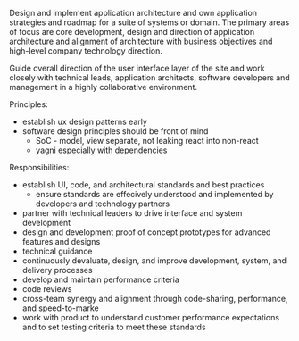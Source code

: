 Design and implement application architecture and own application strategies and roadmap for a suite of systems or domain. The primary areas of focus are core development, design and direction of application architecture and alignment of architecture with business objectives and high-level company technology direction.

Guide overall direction of the user interface layer of the site and work closely with technical leads, application architects, software developers and management in a highly collaborative environment.

Principles:
- establish ux design patterns early
- software design principles should be front of mind
  - SoC - model, view separate, not leaking react into non-react
  - yagni especially with dependencies

Responsibilities:
- establish UI, code, and architectural standards and best practices
  - ensure standards are effecively understood and implemented by developers and technology partners
- partner with technical leaders to drive interface and system development
- design and development proof of concept prototypes for advanced features and designs
- technical guidance
- continuously devaluate, design, and improve development, system, and delivery processes
- develop and maintain performance criteria
- code reviews
- cross-team synergy and alignment through code-sharing, performance, and speed-to-marke
- work with product  to understand customer performance expectations and to set testing criteria to meet these standards